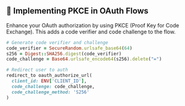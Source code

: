 ## 🔑 Implementing PKCE in OAuth Flows

Enhance your OAuth authorization by using PKCE (Proof Key for Code Exchange). This adds a code verifier and code challenge to the flow.

```ruby
# Generate code verifier and challenge
code_verifier = SecureRandom.urlsafe_base64(64)
s256 = Digest::SHA256.digest(code_verifier)
code_challenge = Base64.urlsafe_encode64(s256).delete("=")

# Redirect user to auth
redirect_to oauth_authorize_url(
  client_id: ENV['CLIENT_ID'],
  code_challenge: code_challenge,
  code_challenge_method: 'S256'
)
```
